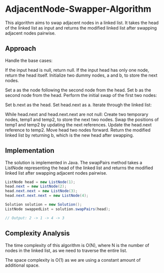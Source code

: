 # AdjacentNode-Swapper-Algorithm
This algorithm aims to swap adjacent nodes in a linked list. It takes the head of the linked list as input and returns the modified linked list after swapping adjacent nodes pairwise.
## Approach
Handle the base cases:

If the input head is null, return null.
If the input head has only one node, return the head itself.
Initialize two dummy nodes, a and b, to store the next nodes.

Set a as the node following the second node from the head.
Set b as the second node from the head.
Perform the initial swap of the first two nodes:

Set b.next as the head.
Set head.next as a.
Iterate through the linked list:

While head.next and head.next.next are not null:
Create two temporary nodes, temp1 and temp2, to store the next two nodes.
Swap the positions of temp1 and temp2 by updating the next references.
Update the head.next reference to temp2.
Move head two nodes forward.
Return the modified linked list by returning b, which is the new head after swapping.
## Implementation

The solution is implemented in Java. The swapPairs method takes a ListNode representing the head of the linked list and returns the modified linked list after swapping adjacent nodes pairwise.
``` Java
ListNode head = new ListNode(1);
head.next = new ListNode(2);
head.next.next = new ListNode(3);
head.next.next.next = new ListNode(4);

Solution solution = new Solution();
ListNode swappedList = solution.swapPairs(head);

// Output: 2 -> 1 -> 4 -> 3
``` 
## Complexity Analysis
The time complexity of this algorithm is O(N), where N is the number of nodes in the linked list, as we need to traverse the entire list.

The space complexity is O(1) as we are using a constant amount of additional space.


